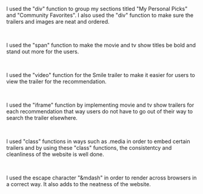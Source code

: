 <p>I used the "div" function to group my sections titled "My Personal Picks" and "Community Favorites".  I also used the "div" function to make sure the trailers and images are neat and ordered. </p>
<br />
<p>I used the "span" function to make the movie and tv show titles be bold and stand out more for the users.</p>
<br />
<p>I used the "video" function for the Smile trailer to make it easier for users to view the trailer for the recommendation.</p>
<br />
<p>I used the "iframe" function by implementing movie and tv show trailers for each recommendation that way users do not have to go out of their way to search the trailer elsewhere.</p>
<br />
<p>I used "class" functions in ways such as .media in order to embed certain trailers and by using these "class" functions, the consistentcy and cleanliness of the website is well done.</p>
<br />
<p>I used the escape character "&mdash" in order to render across browsers in a correct way.  It also adds to the neatness of the website.</p>